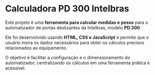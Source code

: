# Calculadora PD 300 Intelbras

Este projeto é uma **ferramenta para calcular medidas e pesos** para o automatizador de portas deslizantes da Intelbras, modelo **PD 300**.  

Ele foi desenvolvido usando **HTML, CSS e JavaScript** e permite que o usuário insira os dados necessários para obter os cálculos precisos relacionados ao equipamento.  

O objetivo é facilitar a configuração e o dimensionamento do automatizador, centralizando os cálculos em uma ferramenta prática e acessível.
